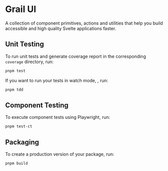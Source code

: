 # Grail UI

A collection of component primitives, actions and utilities that help you build accessible and high quality Svelte applications faster.

## Unit Testing

To run unit tests and generate coverage report in the corresponding `coverage` directory, run:

```bash
pnpm test
```

If you want to run your tests in watch mode, , run:

```bash
pnpm tdd
```

## Component Testing

To execute component tests using Playwright, run:

```bash
pnpm test-ct
```

## Packaging

To create a production version of your package, run:

```bash
pnpm build
```
